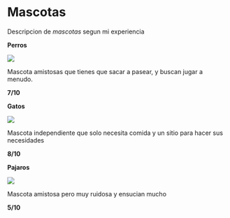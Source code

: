 # Mascotas

Descripcion de *mascotas* segun mi experiencia

**Perros**

![](https://encrypted-tbn0.gstatic.com/images?q=tbn:ANd9GcTe3qoz4VzJ6cRnx6lEoWiVWy2ZTQ77Yf4hRQ&s)


Mascota amistosas que tienes que sacar a pasear, y buscan jugar a menudo.

**7/10**

**Gatos**

![](https://upload.wikimedia.org/wikipedia/commons/thumb/4/4d/Cat_November_2010-1a.jpg/220px-Cat_November_2010-1a.jpg)

Mascota independiente que solo necesita comida y un sitio para hacer sus necesidades

**8/10**

**Pajaros**

![](https://encrypted-tbn0.gstatic.com/images?q=tbn:ANd9GcT1CIx6O_cSEgHALVjnw1dwbxPwlTHTjyiJNw&s)

Mascota amistosa pero muy ruidosa y ensucian mucho

**5/10**
